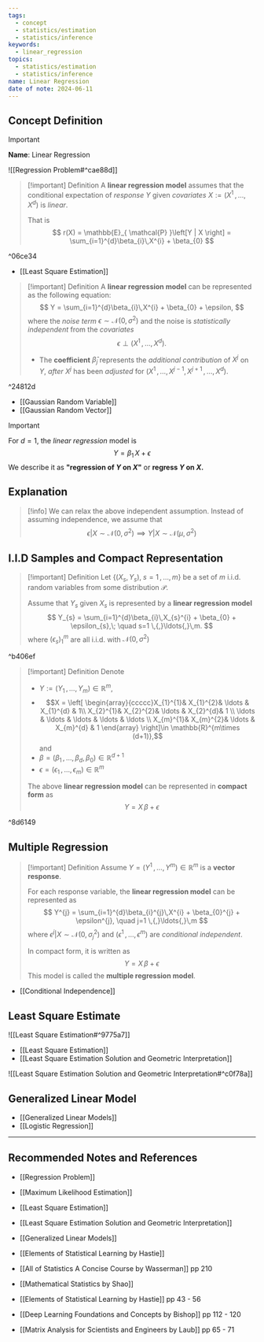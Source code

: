```yaml
---
tags:
  - concept
  - statistics/estimation
  - statistics/inference
keywords:
  - linear_regression
topics:
  - statistics/estimation
  - statistics/inference
name: Linear Regression
date of note: 2024-06-11
---
```


## Concept Definition

>[!important]
>**Name**: Linear Regression

![[Regression Problem#^cae88d]]


>[!important] Definition
>A **linear regression model** assumes that the conditional expectation of *response* $Y$ given *covariates* $X := (X^1 \,{,}\ldots{,}\,X^{d})$ is *linear*. 
>
>That is
>$$
> r(X) = \mathbb{E}_{ \mathcal{P} }\left[Y | X  \right] = \sum_{i=1}^{d}\beta_{i}\,X^{i} + \beta_{0}
>$$

^06ce34

- [[Least Square Estimation]]

>[!important] Definition
>A **linear regression model** can be represented as the following equation:
>$$
>Y = \sum_{i=1}^{d}\beta_{i}\,X^{i} + \beta_{0} + \epsilon,
>$$
>where the *noise term* $\epsilon \sim \mathcal{N}(0, \sigma^2)$ and the noise is *statistically independent* from the *covariates* $$\epsilon \perp (X^1 \,{,}\ldots{,}\,X^{d}).$$
>- The **coefficient** $\hat{\beta}_{j}$ represents the *additional contribution* of $X^{j}$ on $Y$, *after* $X^{j}$ has been *adjusted* for $(X^1 \,{,}\ldots{,}\,X^{j-1}, X^{j+1} \,{,}\ldots{,}\,X^{d}).$

^24812d

- [[Gaussian Random Variable]]
- [[Gaussian Random Vector]]

>[!important]
>For $d=1$, the *linear regression* model is 
>$$
>Y = \beta_{1}\,X  + \epsilon
>$$
>We describe it as **"regression of $Y$ on $X$"** or **regress $Y$ on $X$.**


## Explanation

>[!info]
>We can relax the above independent assumption. Instead of assuming independence, we assume that 
>$$
>\epsilon |X \sim \mathcal{N}(0, \sigma^2) \implies Y|X \sim \mathcal{N}(\mu, \sigma^2)
>$$

## I.I.D Samples and Compact Representation

>[!important] Definition
>Let $\left\{ (X_{s}, Y_{s}),\; s=1\,{,}\ldots{,}\,m \right\}$ be a set of $m$ i.i.d. random variables from some distribution $\mathcal{P}$. 
>
>Assume that $Y_{s}$ given $X_{s}$ is represented by a **linear regression model**
>$$
>Y_{s} = \sum_{i=1}^{d}\beta_{i}\,X_{s}^{i} + \beta_{0} + \epsilon_{s},\; \quad s=1 \,{,}\ldots{,}\,m.
>$$
>where $(\epsilon_{s})_{1}^{m}$ are all i.i.d. with $\mathcal{N}(0,\sigma^2)$

^b406ef

>[!important] Definition
>Denote 
>- $Y := (Y_{1} \,{,}\ldots{,}\,Y_{m})\in \mathbb{R}^{m}$,  
>- $$X = \left[ \begin{array}{ccccc}X_{1}^{1}& X_{1}^{2}& \ldots & X_{1}^{d} & 1\\ X_{2}^{1}& X_{2}^{2}& \ldots & X_{2}^{d}& 1 \\ \ldots & \ldots & \ldots & \ldots & \ldots \\ X_{m}^{1}& X_{m}^{2}& \ldots & X_{m}^{d} & 1  \end{array} \right]\in \mathbb{R}^{m\times (d+1)},$$ and 
>- $\beta = (\beta_{1} \,{,}\ldots{,}\,\beta_{d}, \beta_{0})\in \mathbb{R}^{d+1}$
>- $\epsilon = (\epsilon_{1} \,{,}\ldots{,}\,\epsilon_{m})\in \mathbb{R}^{m}$
>
>The above **linear regression model** can be represented in **compact form** as
>$$
>Y = X\,\beta + \epsilon
>$$

^8d6149

## Multiple Regression

>[!important] Definition
>Assume $Y =(Y^1 \,{,}\ldots{,}\,Y^m)\in \mathbb{R}^m$ is a **vector response**.
>
 >For each response variable, the **linear regression model** can be represented as 
>$$
>Y^{j} = \sum_{i=1}^{d}\beta_{i}^{j}\,X^{i} + \beta_{0}^{j} + \epsilon^{j}, \quad j=1 \,{,}\ldots{,}\,m
>$$ 
>where $\epsilon^j | X \sim \mathcal{N}(0, \sigma_{j}^2)$ and $(\epsilon^1 \,{,}\ldots{,}\,\epsilon^{m})$ are *conditional independent*. 
>
>In compact form, it is written as
>$$
>Y = X\,\beta + \epsilon
>$$
>This model is called the **multiple regression model**.

- [[Conditional Independence]]

## Least Square Estimate

![[Least Square Estimation#^9775a7]]

- [[Least Square Estimation]]
- [[Least Square Estimation Solution and Geometric Interpretation]]

![[Least Square Estimation Solution and Geometric Interpretation#^c0f78a]]


## Generalized Linear Model

- [[Generalized Linear Models]]
- [[Logistic Regression]]



-----------
##  Recommended Notes and References

- [[Regression Problem]]
- [[Maximum Likelihood Estimation]]
- [[Least Square Estimation]]
- [[Least Square Estimation Solution and Geometric Interpretation]]
- [[Generalized Linear Models]]



- [[Elements of Statistical Learning by Hastie]]
- [[All of Statistics A Concise Course by Wasserman]] pp 210 
- [[Mathematical Statistics by Shao]] 
- [[Elements of Statistical Learning by Hastie]] pp 43 - 56
- [[Deep Learning Foundations and Concepts by Bishop]] pp 112 - 120
- [[Matrix Analysis for Scientists and Engineers by Laub]] pp 65 - 71